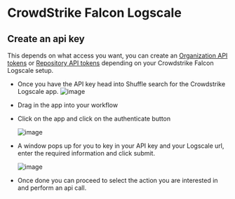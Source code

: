 # CrowdStrike Falcon Logscale

## Create an api key 
This depends on what access you want, you can create an [Organization API tokens](https://library.humio.com/falcon-logscale-cloud/security-apitokens-org-creating.html) or [Repository API tokens](https://library.humio.com/falcon-logscale-cloud/security-apitokens-repo-creating.html) depending on your Crowdstrike Falcon Logscale setup.

* Once you have the API key head into Shuffle search for the Crowdstrike Logscale app.
![image](https://github.com/Shuffle/openapi-apps/assets/31187099/6e663e6a-1712-484f-a419-72976be3d471)

* Drag in the app into your workflow
* Click on the app and click on the authenticate button
  
  ![image](https://github.com/Shuffle/openapi-apps/assets/31187099/fdf8d2a2-a81d-49f4-83c6-16a6637a55ac)


* A window pops up for you to key in your API key and your Logscale url, enter the required information and click submit.

  ![image](https://github.com/Shuffle/openapi-apps/assets/31187099/aead2a71-dead-4ef3-aff9-3809fe722315)

* Once done you can proceed to select the action you are interested in and perform an api call.
